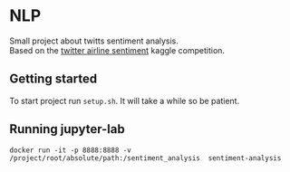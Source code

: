 # NLP
Small project about twitts sentiment analysis.  
Based on the [twitter airline sentiment](https://www.kaggle.com/crowdflower/twitter-airline-sentiment) kaggle competition.

## Getting started
To start project run `setup.sh`. It will take a while so be patient.

## Running jupyter-lab
`docker run -it -p 8888:8888 -v /project/root/absolute/path:/sentiment_analysis  sentiment-analysis`
